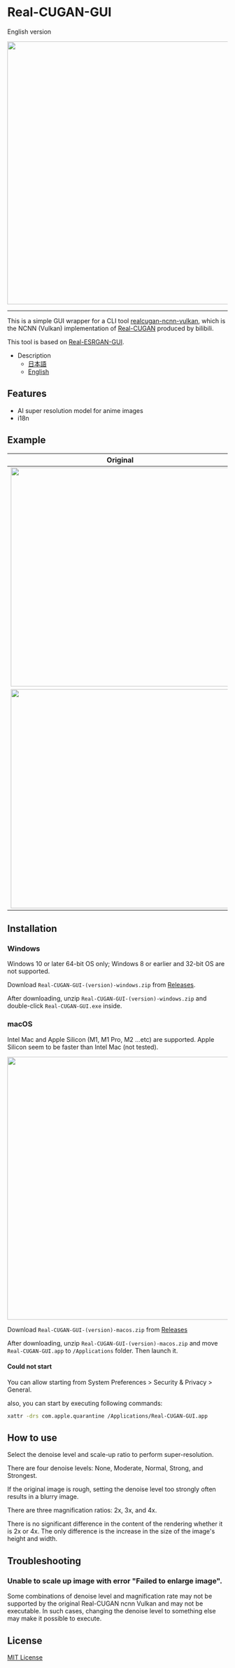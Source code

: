 
# Real-CUGAN-GUI

English version

<img width="600" src="https://user-images.githubusercontent.com/60182057/190080021-0d999d64-2396-4e39-861d-a25b9314aa24.png">

-----

This is a simple GUI wrapper for a CLI tool [realcugan-ncnn-vulkan](https://github.com/nihui/realcugan-ncnn-vulkan), which is the NCNN (Vulkan) implementation of [Real-CUGAN](https://github.com/bilibili/ailab/tree/main/Real-CUGAN) produced by bilibili.

This tool is based on [Real-ESRGAN-GUI](https://github.com/tsukumijima/Real-ESRGAN-GUI).

- Description
  - [日本語](README-ja.md)
  - [English](README.md)

## Features

- AI super resolution model for anime images
- i18n

## Example

| Original                                                                                                                         | Denoise:medium, Scale: 4x                                                                                                        |
| -------------------------------------------------------------------------------------------------------------------------------- | -------------------------------------------------------------------------------------------------------------------------------- |
| <img width="500"  src="https://user-images.githubusercontent.com/60182057/190086654-6ab4ad53-7bdc-4fa4-ba05-494a8a786031.jpg" /> | <img width="500"  src="https://user-images.githubusercontent.com/60182057/190086752-6918c151-daab-4def-88ce-0ffa77b342be.png" /> |
| <img width="500"  src="https://user-images.githubusercontent.com/60182057/190085903-c4c01ecb-2735-4108-8d98-c37a28c41fc7.jpg" /> | <img width="500"  src="https://user-images.githubusercontent.com/60182057/190085911-0522a7ae-6c66-477c-80e7-dda215548947.jpg" /> |

## Installation

### Windows

Windows 10 or later 64-bit OS only; Windows 8 or earlier and 32-bit OS are not supported.

<!-- <img width="600" src=""> -->

Download `Real-CUGAN-GUI-(version)-windows.zip` from [Releases](https://github.com/p1atdev/Real-CUGAN-GUI/releases).

After downloading, unzip `Real-CUGAN-GUI-(version)-windows.zip` and double-click `Real-CUGAN-GUI.exe` inside.

### macOS

Intel Mac and Apple Silicon (M1, M1 Pro, M2 ...etc) are supported. Apple Silicon seem to be faster than Intel Mac (not tested).

<img width="600" src="https://user-images.githubusercontent.com/60182057/190081710-29296603-db00-470a-9438-542274f40dd8.png">

Download `Real-CUGAN-GUI-(version)-macos.zip` from [Releases](https://github.com/p1atdev/Real-CUGAN-GUI/releases)

After downloading, unzip `Real-CUGAN-GUI-(version)-macos.zip` and move `Real-CUGAN-GUI.app` to `/Applications` folder. Then launch it.

#### Could not start

You can allow starting from System Preferences > Security & Privacy > General. 

also, you can start by executing following commands:

```bash
xattr -drs com.apple.quarantine /Applications/Real-CUGAN-GUI.app
```

## How to use

Select the denoise level and scale-up ratio to perform super-resolution.

There are four denoise levels: None, Moderate, Normal, Strong, and Strongest.

If the original image is rough, setting the denoise level too strongly often results in a blurry image.

There are three magnification ratios: 2x, 3x, and 4x.

There is no significant difference in the content of the rendering whether it is 2x or 4x. The only difference is the increase in the size of the image's height and width.

## Troubleshooting

### Unable to scale up image with error "Failed to enlarge image".

Some combinations of denoise level and magnification rate may not be supported by the original Real-CUGAN ncnn Vulkan and may not be executable. In such cases, changing the denoise level to something else may make it possible to execute.

## License

[MIT License](LICENSE)
